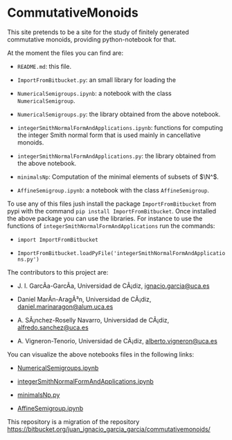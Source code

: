 # CommutativeMonoids
This site pretends to be a site for the study of finitely generated commutative monoids, providing python-notebook for that.

At the moment the files you can find are:

* `README.md`: this file.

* `ImportFromBitbucket.py`: an small library for loading the  

* `NumericalSemigroups.ipynb`: a notebook with the class `NumericalSemigroup`.

* `NumericalSemigroups.py`: the library obtained from the above notebook.

* `integerSmithNormalFormAndApplications.ipynb`: functions for computing the integer Smith normal form that is used mainly in cancellative monoids.

* `integerSmithNormalFormAndApplications.py`: the library obtained from the above notebook.

* `minimalsNp`: Computation of the minimal elements of subsets of $\N^$.

* `AffineSemigroup.ipynb`: a notebook with the class `AffineSemigroup`.

To use any of this files jush install the package `ImportFromBitbucket` from pypi with the command `pip install ImportFromBitbucket`.
Once installed the above package you can use the libraries. For instance to use the functions of `integerSmithNormalFormAndApplications`
run the commands:

* `import ImportFromBitbucket`

* `ImportFromBitbucket.loadPyFile('integerSmithNormalFormAndApplications.py')`

The contributors to this project are:

* J. I. GarcÃ­a-GarcÃ­a, Universidad de CÃ¡diz, ignacio.garcia@uca.es

* Daniel MarÃ­n-AragÃ³n, Universidad de CÃ¡diz, daniel.marinaragon@alum.uca.es

* A. SÃ¡nchez-Roselly Navarro, Universidad de CÃ¡diz, alfredo.sanchez@uca.es

* A. Vigneron-Tenorio, Universidad de CÃ¡diz, alberto.vigneron@uca.es

You can visualize the above notebooks files in the following links:

* <a href='http://nbviewer.jupyter.org/urls/bitbucket.org/juan_ignacio_garcia_garcia/commutativemonoids/raw/master/NumericalSemigroups.ipynb?flush_cache=true' target='_blank'>NumericalSemigroups.ipynb</a>

* <a href='http://nbviewer.jupyter.org/urls/bitbucket.org/juan_ignacio_garcia_garcia/commutativemonoids/raw/master/integerSmithNormalFormAndApplications.ipynb?flush_cache=true' target='_blank'>integerSmithNormalFormAndApplications.ipynb</a>

* <a href='http://nbviewer.jupyter.org/urls/bitbucket.org/juan_ignacio_garcia_garcia/commutativemonoids/raw/master/minimalsNp.ipynb?flush_cache=true' target='_blank'>minimalsNp.py</a>

* <a href='http://nbviewer.jupyter.org/urls/bitbucket.org/juan_ignacio_garcia_garcia/commutativemonoids/raw/master/AffineSemigroup.ipynb?flush_cache=true' target='_blank'>AffineSemigroup.ipynb</a>

This repository is a migration of the repository https://bitbucket.org/juan_ignacio_garcia_garcia/commutativemonoids/
